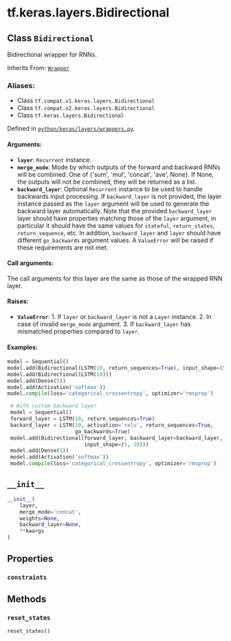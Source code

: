 <div itemscope itemtype="http://developers.google.com/ReferenceObject">
<meta itemprop="name" content="tf.keras.layers.Bidirectional" />
<meta itemprop="path" content="Stable" />
<meta itemprop="property" content="constraints"/>
<meta itemprop="property" content="__init__"/>
<meta itemprop="property" content="reset_states"/>
</div>

# tf.keras.layers.Bidirectional

## Class `Bidirectional`

Bidirectional wrapper for RNNs.

Inherits From: [`Wrapper`](../../../tf/keras/layers/Wrapper.md)

### Aliases:

* Class `tf.compat.v1.keras.layers.Bidirectional`
* Class `tf.compat.v2.keras.layers.Bidirectional`
* Class `tf.keras.layers.Bidirectional`



Defined in [`python/keras/layers/wrappers.py`](/code/stable/tensorflow/python/keras/layers/wrappers.py).

<!-- Placeholder for "Used in" -->


#### Arguments:


* <b>`layer`</b>: `Recurrent` instance.
* <b>`merge_mode`</b>: Mode by which outputs of the
  forward and backward RNNs will be combined.
  One of {'sum', 'mul', 'concat', 'ave', None}.
  If None, the outputs will not be combined,
  they will be returned as a list.
* <b>`backward_layer`</b>: Optional `Recurrent` instance to be used to handle
  backwards input processing. If `backward_layer` is not provided,
  the layer instance passed as the `layer` argument will be used to
  generate the backward layer automatically.
  Note that the provided `backward_layer` layer should have properties
  matching those of the `layer` argument, in particular it should have the
  same values for `stateful`, `return_states`, `return_sequence`, etc.
  In addition, `backward_layer` and `layer` should have
  different `go_backwards` argument values.
  A `ValueError` will be raised if these requirements are not met.


#### Call arguments:

The call arguments for this layer are the same as those of the wrapped RNN
  layer.



#### Raises:


* <b>`ValueError`</b>:   1. If `layer` or `backward_layer` is not a `Layer` instance.
  2. In case of invalid `merge_mode` argument.
  3. If `backward_layer` has mismatched properties compared to `layer`.


#### Examples:



```python
model = Sequential()
model.add(Bidirectional(LSTM(10, return_sequences=True), input_shape=(5, 10)))
model.add(Bidirectional(LSTM(10)))
model.add(Dense(5))
model.add(Activation('softmax'))
model.compile(loss='categorical_crossentropy', optimizer='rmsprop')

 # With custom backward layer
 model = Sequential()
 forward_layer = LSTM(10, return_sequences=True)
 backard_layer = LSTM(10, activation='relu', return_sequences=True,
                      go_backwards=True)
 model.add(Bidirectional(forward_layer, backward_layer=backward_layer,
                         input_shape=(5, 10)))
 model.add(Dense(5))
 model.add(Activation('softmax'))
 model.compile(loss='categorical_crossentropy', optimizer='rmsprop')
```

<h2 id="__init__"><code>__init__</code></h2>

``` python
__init__(
    layer,
    merge_mode='concat',
    weights=None,
    backward_layer=None,
    **kwargs
)
```






## Properties

<h3 id="constraints"><code>constraints</code></h3>






## Methods

<h3 id="reset_states"><code>reset_states</code></h3>

``` python
reset_states()
```






